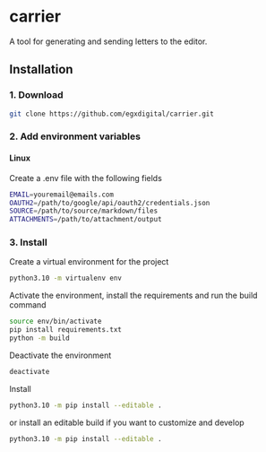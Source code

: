 # carrier

A tool for generating and sending letters to the editor.

## Installation
### 1. Download
```bash
git clone https://github.com/egxdigital/carrier.git
```

### 2. Add environment variables
#### Linux
Create a .env file with the following fields

```bash
EMAIL=youremail@emails.com
OAUTH2=/path/to/google/api/oauth2/credentials.json
SOURCE=/path/to/source/markdown/files
ATTACHMENTS=/path/to/attachment/output
```

### 3. Install
Create a virtual environment for the project

```bash
python3.10 -m virtualenv env
```
Activate the environment, install the requirements and run the build command

```bash
source env/bin/activate
pip install requirements.txt
python -m build
```
Deactivate the environment

```bash
deactivate
```
Install

```bash
python3.10 -m pip install --editable .
```
or install an editable build if you want to customize and develop

```bash
python3.10 -m pip install --editable .
```